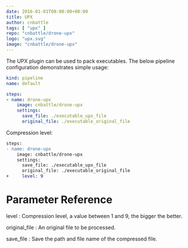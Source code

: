 ```yaml
---
date: 2016-01-01T00:00:00+00:00
title: UPX
author: cnbattle
tags: [ "upx" ]
repo: "cnbattle/drone-upx"
logo: "upx.svg"
image: "cnbattle/drone-upx"
---
```


The UPX plugin can be used to pack executables. The below pipeline configuration demonstrates simple usage:

```yaml
kind: pipeline
name: default

steps:
- name: drone-upx
    image: cnbattle/drone-upx
    settings:
      save_file: ./executable_upx_file
      original_file: ./executable_original_file
```

Compression level:

```diff
steps:
- name: drone-upx
    image: cnbattle/drone-upx
    settings:
      save_file: ./executable_upx_file
      original_file: ./executable_original_file
+     level: 9
```

# Parameter Reference

level
: Compression level, a value between 1 and 9, the bigger the better.

original_file
: An original file to be processed.

save_file
: Save the path and file name of the compressed file.
